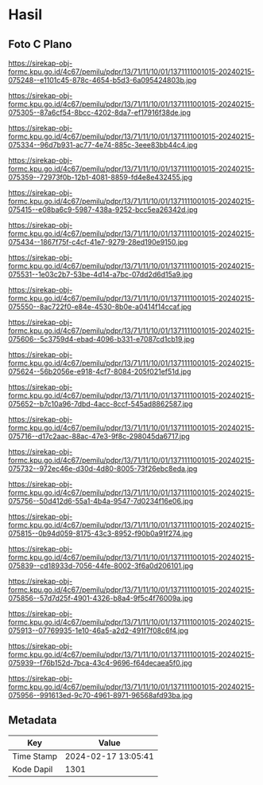 # Hasil

## Foto C Plano

https://sirekap-obj-formc.kpu.go.id/4c67/pemilu/pdpr/13/71/11/10/01/1371111001015-20240215-075248--e1101c45-878c-4654-b5d3-6a095424803b.jpg

https://sirekap-obj-formc.kpu.go.id/4c67/pemilu/pdpr/13/71/11/10/01/1371111001015-20240215-075305--87a6cf54-8bcc-4202-8da7-ef17916f38de.jpg

https://sirekap-obj-formc.kpu.go.id/4c67/pemilu/pdpr/13/71/11/10/01/1371111001015-20240215-075334--96d7b931-ac77-4e74-885c-3eee83bb44c4.jpg

https://sirekap-obj-formc.kpu.go.id/4c67/pemilu/pdpr/13/71/11/10/01/1371111001015-20240215-075359--72973f0b-12b1-4081-8859-fd4e8e432455.jpg

https://sirekap-obj-formc.kpu.go.id/4c67/pemilu/pdpr/13/71/11/10/01/1371111001015-20240215-075415--e08ba6c9-5987-438a-9252-bcc5ea26342d.jpg

https://sirekap-obj-formc.kpu.go.id/4c67/pemilu/pdpr/13/71/11/10/01/1371111001015-20240215-075434--1867f75f-c4cf-41e7-9279-28ed190e9150.jpg

https://sirekap-obj-formc.kpu.go.id/4c67/pemilu/pdpr/13/71/11/10/01/1371111001015-20240215-075531--1e03c2b7-53be-4d14-a7bc-07dd2d6d15a9.jpg

https://sirekap-obj-formc.kpu.go.id/4c67/pemilu/pdpr/13/71/11/10/01/1371111001015-20240215-075550--8ac722f0-e84e-4530-8b0e-a0414f14ccaf.jpg

https://sirekap-obj-formc.kpu.go.id/4c67/pemilu/pdpr/13/71/11/10/01/1371111001015-20240215-075606--5c3759d4-ebad-4096-b331-e7087cd1cb19.jpg

https://sirekap-obj-formc.kpu.go.id/4c67/pemilu/pdpr/13/71/11/10/01/1371111001015-20240215-075624--56b2056e-e918-4cf7-8084-205f021ef51d.jpg

https://sirekap-obj-formc.kpu.go.id/4c67/pemilu/pdpr/13/71/11/10/01/1371111001015-20240215-075652--b7c10a96-7dbd-4acc-8ccf-545ad8862587.jpg

https://sirekap-obj-formc.kpu.go.id/4c67/pemilu/pdpr/13/71/11/10/01/1371111001015-20240215-075716--d17c2aac-88ac-47e3-9f8c-298045da6717.jpg

https://sirekap-obj-formc.kpu.go.id/4c67/pemilu/pdpr/13/71/11/10/01/1371111001015-20240215-075732--972ec46e-d30d-4d80-8005-73f26ebc8eda.jpg

https://sirekap-obj-formc.kpu.go.id/4c67/pemilu/pdpr/13/71/11/10/01/1371111001015-20240215-075756--50d412d6-55a1-4b4a-9547-7d0234f16e06.jpg

https://sirekap-obj-formc.kpu.go.id/4c67/pemilu/pdpr/13/71/11/10/01/1371111001015-20240215-075815--0b94d059-8175-43c3-8952-f90b0a91f274.jpg

https://sirekap-obj-formc.kpu.go.id/4c67/pemilu/pdpr/13/71/11/10/01/1371111001015-20240215-075839--cd18933d-7056-44fe-8002-3f6a0d206101.jpg

https://sirekap-obj-formc.kpu.go.id/4c67/pemilu/pdpr/13/71/11/10/01/1371111001015-20240215-075856--57d7d25f-4901-4326-b8a4-9f5c4f76009a.jpg

https://sirekap-obj-formc.kpu.go.id/4c67/pemilu/pdpr/13/71/11/10/01/1371111001015-20240215-075913--07769935-1e10-46a5-a2d2-491f7f08c6f4.jpg

https://sirekap-obj-formc.kpu.go.id/4c67/pemilu/pdpr/13/71/11/10/01/1371111001015-20240215-075939--f76b152d-7bca-43c4-9696-f64decaea5f0.jpg

https://sirekap-obj-formc.kpu.go.id/4c67/pemilu/pdpr/13/71/11/10/01/1371111001015-20240215-075956--991613ed-9c70-4961-8971-96568afd93ba.jpg


## Metadata

| Key        | Value               |
| ---------- | ------------------- |
| Time Stamp | 2024-02-17 13:05:41 |
| Kode Dapil | 1301                |



